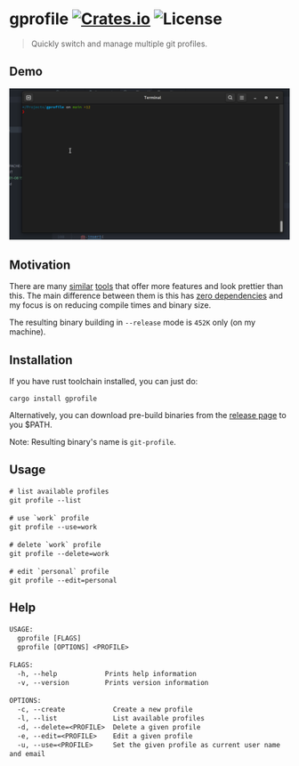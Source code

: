 # gprofile [![Crates.io](https://img.shields.io/crates/v/gprofile)](https://crates.io/crates/gprofile) ![License](https://img.shields.io/crates/l/gprofile)

> Quickly switch and manage multiple git profiles.

## Demo

[![A demonstration](./demo.gif)](./demo.gif)

## Motivation

There are many [similar](https://crates.io/search?q=git%20user) [tools](https://crates.io/search?q=git%20profile) that offer more features and look prettier than this. The main difference between them is this has [zero dependencies](./Cargo.toml) and my focus is on reducing compile times and binary size.

The resulting binary building in `--release` mode is `452K` only (on my machine).

## Installation

If you have rust toolchain installed, you can just do:

```shell
cargo install gprofile
```

Alternatively, you can download pre-build binaries from the [release page](https://github.com/pjmp/gprofile/releases) to you $PATH.

Note: Resulting binary's name is `git-profile`.

## Usage

```shell
# list available profiles
git profile --list

# use `work` profile
git profile --use=work

# delete `work` profile
git profile --delete=work

# edit `personal` profile
git profile --edit=personal
```

## Help

```text
USAGE:
  gprofile [FLAGS]
  gprofile [OPTIONS] <PROFILE>

FLAGS:
  -h, --help            Prints help information
  -v, --version         Prints version information

OPTIONS:
  -c, --create            Create a new profile
  -l, --list              List available profiles
  -d, --delete=<PROFILE>  Delete a given profile
  -e, --edit=<PROFILE>    Edit a given profile
  -u, --use=<PROFILE>     Set the given profile as current user name and email
```
